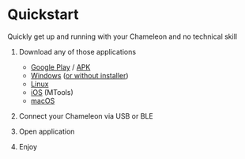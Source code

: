 # Quickstart

Quickly get up and running with your Chameleon and no technical skill

1. Download any of those applications
   
   - [Google Play](https://play.google.com/store/apps/details?id=io.chameleon.ultra) / [APK](https://nightly.link/GameTec-live/ChameleonUltraGUI/workflows/buildapp/main/apk.zip)
   - [Windows](https://nightly.link/GameTec-live/ChameleonUltraGUI/workflows/buildapp/main/windows-installer.zip) ([or without installer](https://nightly.link/GameTec-live/ChameleonUltraGUI/workflows/buildapp/main/windows.zip))
   - [Linux](https://nightly.link/GameTec-live/ChameleonUltraGUI/workflows/buildapp/main/linux.zip)
   - [iOS](https://apps.apple.com/app/mtools-ble-rfid-reader/id1531345398) (MTools)
   - [macOS](https://apps.apple.com/app/chameleon-ultra-gui/id6462919364)

2. Connect your Chameleon via USB or BLE

3. Open application

4. Enjoy
